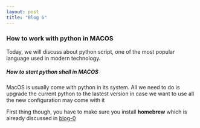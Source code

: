 ```yaml
---
layout: post
title: "Blog 6"
---
```


### How to work with python in MACOS

Today, we will discuss about python script, one of the most popular language used in modern technology. 

##### How to start python shell in MACOS

MacOS is usually come with python in its system. All we need to do is upgrade the current python to the lastest version in case we want to use all the new configuration may come with it

First thing though, you have to make sure you install **homebrew** which is already discussed in [blog-0]()